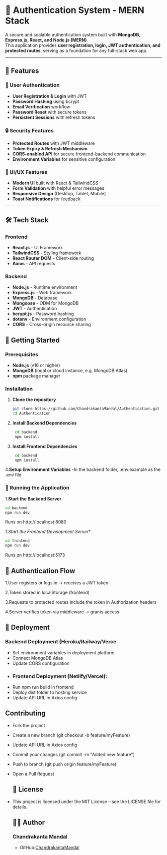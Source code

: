 # 🔐 Authentication System - MERN Stack  

A secure and scalable authentication system built with **MongoDB, Express.js, React, and Node.js (MERN)**.  
This application provides **user registration, login, JWT authentication, and protected routes**, serving as a foundation for any full-stack web app.  

---

## 🚀 Features  

### 👤 User Authentication  
- **User Registration & Login** with JWT  
- **Password Hashing** using bcrypt  
- **Email Verification** workflow  
- **Password Reset** with secure tokens  
- **Persistent Sessions** with refresh tokens  

### 🔒 Security Features  
- **Protected Routes** with JWT middleware  
- **Token Expiry & Refresh Mechanism**  
- **CORS-enabled API** for secure frontend-backend communication  
- **Environment Variables** for sensitive configuration  

### 📱 UI/UX Features  
- **Modern UI** built with React & TailwindCSS  
- **Form Validation** with helpful error messages  
- **Responsive Design** (Desktop, Tablet, Mobile)  
- **Toast Notifications** for feedback  

---

## 🛠️ Tech Stack  

### Frontend  
- **React.js** - UI Framework  
- **TailwindCSS** - Styling framework  
- **React Router DOM** - Client-side routing  
- **Axios** - API requests  

### Backend  
- **Node.js** - Runtime environment  
- **Express.js** - Web framework  
- **MongoDB** - Database  
- **Mongoose** - ODM for MongoDB  
- **JWT** - Authentication  
- **bcrypt.js** - Password hashing  
- **dotenv** - Environment configuration  
- **CORS** - Cross-origin resource sharing  


## 🚦 Getting Started  

### Prerequisites  
- **Node.js** (v16 or higher)  
- **MongoDB** (local or cloud instance, e.g. MongoDB Atlas)  
- **npm** package manager  

### Installation  

1. **Clone the repository**  
   ```bash
   git clone https://github.com/ChandrakantaMandal/Authentication.git
   cd Authentication
   ```
2. **Install Backend Dependencies**  
   ```bash
    cd backend
    npm install

3. **Install Frontend Dependencies**  
   ```bash
    cd backend
    npm install
4.**Setup Environment Variables**
    -In the backend folder, .env.example as the .env file  

### 🏃 Running the Application
1.**Start the Backend Server**

 ```bash
cd backend
npm run dev
```

Runs on http://localhost:8080

1.*Start the Frontend Development Server**


 ```bash
cd frontend
npm run dev
```
Runs on http://localhost:5173

## 🔐 Authentication Flow

  1.User registers or logs in → receives a JWT token
  
  2.Token stored in localStorage (frontend)
  
  3.Requests to protected routes include the token in Authorization headers
  
  4.Server verifies token via middleware → grants access

  ## 🚀 Deployment  
  ### Backend Deployment (Heroku/Railway/Verce
- Set environment variables in deployment platform
- Connect MongoDB Atlas  
- Update CORS configuration
- 
  ### Frontend Deployment (Netlify/Vercel):
- Run npm run build in frontend
- Deploy dist folder to hosting service
- Update API URL in Axios config
  
 ## Contributing
- Fork the project
- Create a new branch (git checkout -b feature/myFeature)
- Update API URL in Axios config
- Commit your changes (git commit -m "Added new feature")
- Push to branch (git push origin feature/myFeature)
- Open a Pull Request
    
  ## 📝 License
- This project is licensed under the MIT License – see the LICENSE
 file for details.
  ## 👨‍💻 Author
  ### Chandrakanta Mandal
  - GitHub:[ChandrakantaMandal](https://github.com/ChandrakantaMandal/Authentication)
 



  
  

